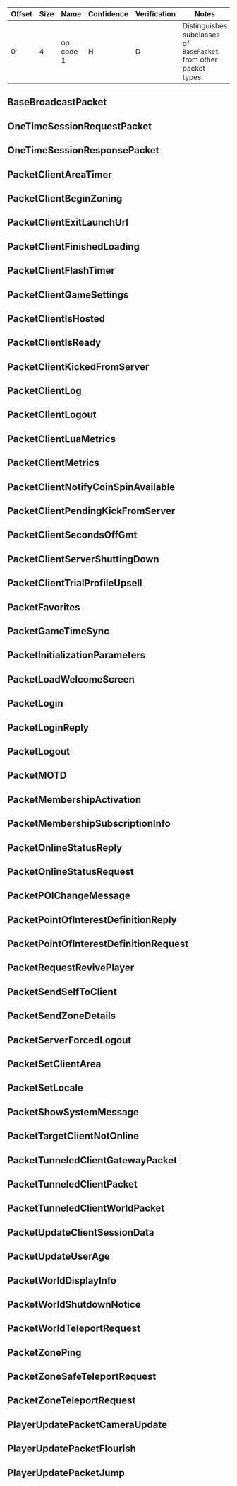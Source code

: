 | Offset | Size | Name | Confidence | Verification | Notes |
| ---- | ---- | ---- | ---- | ---- | ---- |
| 0 | 4 | op code 1 | H | D | Distinguishes subclasses of `BasePacket` from other packet types. |

## BaseBroadcastPacket

## OneTimeSessionRequestPacket

## OneTimeSessionResponsePacket

## PacketClientAreaTimer

## PacketClientBeginZoning

## PacketClientExitLaunchUrl

## PacketClientFinishedLoading

## PacketClientFlashTimer

## PacketClientGameSettings

## PacketClientIsHosted

## PacketClientIsReady

## PacketClientKickedFromServer

## PacketClientLog

## PacketClientLogout

## PacketClientLuaMetrics

## PacketClientMetrics

## PacketClientNotifyCoinSpinAvailable

## PacketClientPendingKickFromServer

## PacketClientSecondsOffGmt

## PacketClientServerShuttingDown

## PacketClientTrialProfileUpsell

## PacketFavorites

## PacketGameTimeSync

## PacketInitializationParameters

## PacketLoadWelcomeScreen

## PacketLogin

## PacketLoginReply

## PacketLogout

## PacketMOTD

## PacketMembershipActivation

## PacketMembershipSubscriptionInfo

## PacketOnlineStatusReply

## PacketOnlineStatusRequest

## PacketPOIChangeMessage

## PacketPointOfInterestDefinitionReply

## PacketPointOfInterestDefinitionRequest

## PacketRequestRevivePlayer

## PacketSendSelfToClient

## PacketSendZoneDetails

## PacketServerForcedLogout

## PacketSetClientArea

## PacketSetLocale

## PacketShowSystemMessage

## PacketTargetClientNotOnline

## PacketTunneledClientGatewayPacket

## PacketTunneledClientPacket

## PacketTunneledClientWorldPacket

## PacketUpdateClientSessionData

## PacketUpdateUserAge

## PacketWorldDisplayInfo

## PacketWorldShutdownNotice

## PacketWorldTeleportRequest

## PacketZonePing

## PacketZoneSafeTeleportRequest

## PacketZoneTeleportRequest

## PlayerUpdatePacketCameraUpdate

## PlayerUpdatePacketFlourish

## PlayerUpdatePacketJump
